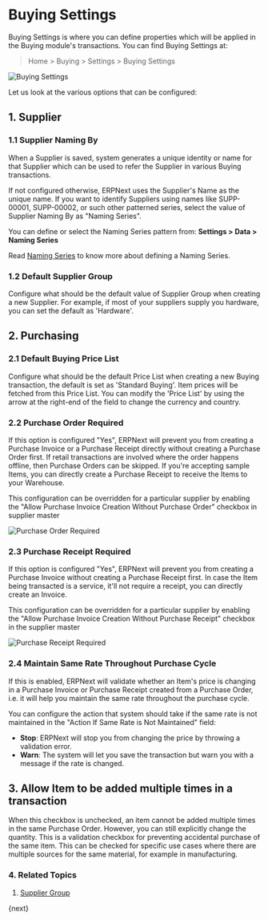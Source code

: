 <!-- add-breadcrumbs -->
# Buying Settings

Buying Settings is where you can define properties which will be applied in the Buying module's transactions.
You can find Buying Settings at:
> Home > Buying > Settings > Buying Settings

![Buying Settings]({{docs_base_url}}/v12/assets/img/buying/buying-settings.png)

Let us look at the various options that can be configured:

## 1. Supplier
### 1.1 Supplier Naming By

When a Supplier is saved, system generates a unique identity or name for that Supplier which can be used to refer the Supplier in various Buying transactions.

If not configured otherwise, ERPNext uses the Supplier's Name as the unique name. If you want to identify Suppliers using names like SUPP-00001, SUPP-00002, or such other patterned series, select the value of Supplier Naming By as "Naming Series".

You can define or select the Naming Series pattern from: **Settings > Data > Naming Series**

Read [Naming Series](/docs/v12/user/manual/en/setting-up/settings/naming-series) to know more about defining a Naming Series.

### 1.2 Default Supplier Group

Configure what should be the default value of Supplier Group when creating a new Supplier. For example, if most of your suppliers supply you hardware, you can set the default as 'Hardware'.

## 2. Purchasing
### 2.1 Default Buying Price List

Configure what should be the default Price List when creating a new Buying transaction, the default is set as 'Standard Buying'. Item prices will be fetched from this Price List. You can modify the 'Price List' by using the arrow at the right-end of the field to change the currency and country.

### 2.2 Purchase Order Required

If this option is configured "Yes", ERPNext will prevent you from creating a Purchase Invoice or a Purchase Receipt directly without creating a Purchase Order first. If retail transactions are involved where the order happens offline, then Purchase Orders can be skipped. If you're accepting sample Items, you can directly create a Purchase Receipt to receive the Items to your Warehouse.

This configuration can be overridden for a particular supplier by enabling the "Allow Purchase Invoice Creation Without Purchase Order" checkbox in supplier master

<img alt="Purchase Order Required" class="screenshot" src="{{docs_base_url}}/v12/assets/img/buying/po-required.png">

### 2.3 Purchase Receipt Required

If this option is configured "Yes", ERPNext will prevent you from creating a Purchase Invoice without creating a Purchase Receipt first. In case the Item being transacted is a service, it'll not require a receipt, you can directly create an Invoice.

This configuration can be overridden for a particular supplier by enabling the "Allow Purchase Invoice Creation Without Purchase Receipt" checkbox in the supplier master

<img alt="Purchase Receipt Required" class="screenshot" src="{{docs_base_url}}/v12/assets/img/buying/pr-required.png">

### 2.4 Maintain Same Rate Throughout Purchase Cycle

If this is enabled, ERPNext will validate whether an Item's price is changing in a Purchase Invoice or Purchase Receipt created from a Purchase Order, i.e. it will help you maintain the same rate throughout the purchase cycle.

You can configure the action that system should take if the same rate is not maintained in the "Action If Same Rate is Not Maintained" field:

- **Stop**: ERPNext will stop you from changing the price by throwing a validation error.
- **Warn**: The system will let you save the transaction but warn you with a message if the rate is changed.

## 3. Allow Item to be added multiple times in a transaction

When this checkbox is unchecked, an item cannot be added multiple times in the same Purchase Order. However, you can still explicitly change the quantity. This is a validation checkbox for preventing accidental purchase of the same item. This can be checked for specific use cases where there are multiple sources for the same material, for example in manufacturing.

### 4. Related Topics
1. [Supplier Group](/docs/v12/user/manual/en/buying/supplier-group)

{next}
